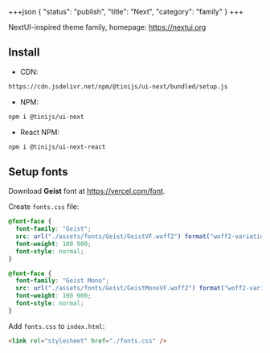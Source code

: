+++json
{
  "status": "publish",
  "title": "Next",
  "category": "family"
}
+++

NextUI-inspired theme family, homepage: <https://nextui.org>

## Install

- CDN:

```txt
https://cdn.jsdelivr.net/npm/@tinijs/ui-next/bundled/setup.js
```

- NPM:

```bash
npm i @tinijs/ui-next
```

- React NPM:

```bash
npm i @tinijs/ui-next-react
```

## Setup fonts

Download **Geist** font at <https://vercel.com/font>.

Create `fonts.css` file:

```css
@font-face {
  font-family: "Geist";
  src: url("./assets/fonts/Geist/GeistVF.woff2") format("woff2-variations");
  font-weight: 100 900;
  font-style: normal;
}

@font-face {
  font-family: "Geist Mono";
  src: url("./assets/fonts/Geist/GeistMonoVF.woff2") format("woff2-variations");
  font-weight: 100 900;
  font-style: normal;
}
```

Add `fonts.css` to `index.html`:

```html
<link rel="stylesheet" href="./fonts.css" />
```
